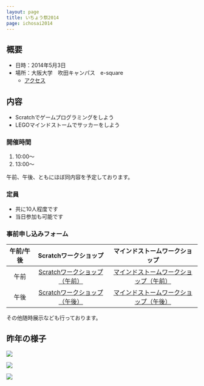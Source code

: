 ```yaml
---
layout: page
title: いちょう祭2014
page: ichosai2014
---
```


## 概要

- 日時：2014年5月3日
- 場所：大阪大学　吹田キャンパス　e-square
    - [アクセス](http://e2handai.jp/access)


## 内容

- Scratchでゲームプログラミングをしよう
- LEGOマインドストームでサッカーをしよう

### 開催時間

1. 10:00～
2. 13:00～

午前、午後、ともにほぼ同内容を予定しております。

### 定員

- 共に10人程度です
- 当日参加も可能です

### 事前申し込みフォーム

| 午前/午後 | Scratchワークショップ | マインドストームワークショップ |
|:-------------:|:-------------:|:-----:|
| 午前 | [Scratchワークショップ（午前）](http://kyokuri.doorkeeper.jp/events/10688) | [マインドストームワークショップ（午前）](http://kyokuri.doorkeeper.jp/events/10690) |
| 午後 | [Scratchワークショップ（午後）](http://kyokuri.doorkeeper.jp/events/10689) | [マインドストームワークショップ（午後）](http://kyokuri.doorkeeper.jp/events/10691) |

その他随時展示なども行っております。

## 昨年の様子

![](http://kyokuri.pwsj.org/images/blogs/ichosai-2013/DSCN0387.jpg)
 
![](http://e2handai.jp/wp-content/gallery/ichof2013/dsc00476.jpg)
 
![](http://e2handai.jp/wp-content/gallery/ichof2013/dsc00560.jpg)
